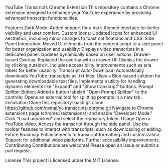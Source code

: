 YouTube Transcripts Chrome Extension
This repository contains a Chrome extension designed to enhance your YouTube experience by providing advanced transcript functionalities.

Features
Dark Mode: Added support for a dark-themed interface for better visibility and user comfort.
Custom Icons: Updated icons for enhanced UI aesthetics, including minor changes to toast notifications and CSS.
Side Panel Integration: Moved UI elements from the content script to a side panel for better organization and usability:
Displays video transcripts in a dedicated panel.
Updates dynamically based on user actions.
Drawer-based Overlay: Replaced the overlay with a drawer UI:
Dismiss the drawer by clicking outside it.
Includes accessibility improvements such as aria labels for better usability.
Transcript Auto-Download: Automatically downloads YouTube transcripts as .txt files:
Uses a Blob-based solution for generating downloadable text files.
Implements a utility for handling dynamic elements like "Expand" and "Show transcript" buttons.
Prompt Splitter Button: Added a button labeled "Open Prompt Splitter" to the controls:
Opens an external tool for splitting prompts in a new tab.
Installation
Clone this repository:
bash
git clone https://github.com/nvinai/yt-transcripts-chrome.git
Navigate to Chrome extensions page (chrome://extensions/) and enable "Developer Mode."
Click "Load unpacked" and select the repository folder.
Usage
Open a YouTube video.
Access the transcript through the side panel.
Use the toolbar features to interact with transcripts, such as downloading or editing.
Future Roadmap
Enhancements to transcript formatting and customization.
Support for additional video platforms.
Further accessibility improvements.
Contributing
Contributions are welcome! Please open an issue or submit a pull request.

License
This project is licensed under the MIT License.

